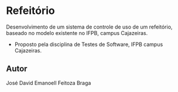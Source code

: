 # Refeitório
Desenvolvimento de um sistema de controle de uso de um refeitório, baseado no modelo existente no IFPB, campus Cajazeiras.
* Proposto pela disciplina de Testes de Software, IFPB campus Cajazeiras.

## Autor
José David Emanoell Feitoza Braga
